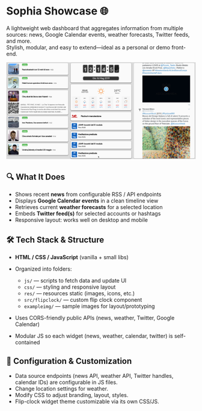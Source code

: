 # Sophia Showcase 🌐

A lightweight web dashboard that aggregates information from multiple sources: news, Google Calendar events, weather forecasts, Twitter feeds, and more.  
Stylish, modular, and easy to extend—ideal as a personal or demo front-end.

![Dashboard Example](exampleimg/example.png)

## 🔍 What It Does

- Shows recent **news** from configurable RSS / API endpoints  
- Displays **Google Calendar events** in a clean timeline view  
- Retrieves current **weather forecasts** for a selected location  
- Embeds **Twitter feed(s)** for selected accounts or hashtags  
- Responsive layout: works well on desktop and mobile


## 🛠️ Tech Stack & Structure

- **HTML / CSS / JavaScript** (vanilla + small libs)  
- Organized into folders:
  - `js/` — scripts to fetch data and update UI  
  - `css/` — styling and responsive layout  
  - `res/` — resources static (images, icons, etc.)  
  - `src/flipclock/` — custom flip clock component  
  - `exampleimg/` — sample images for layout/prototyping

- Uses CORS-friendly public APIs (news, weather, Twitter, Google Calendar)  
- Modular JS so each widget (news, weather, calendar, twitter) is self-contained


## 🔐 Configuration & Customization

* Data source endpoints (news API, weather API, Twitter handles, calendar IDs) are configurable in JS files.
* Change location settings for weather.
* Modify CSS to adjust branding, layout, styles.
* Flip-clock widget theme customizable via its own CSS/JS.
